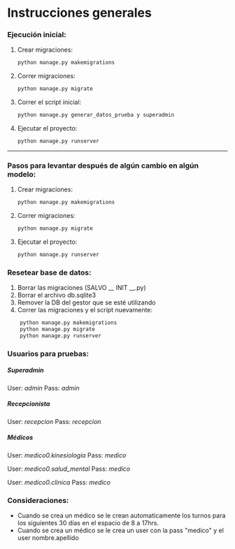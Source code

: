 # Instrucciones generales

### Ejecución inicial:

1. Crear migraciones:
    ```bash
    python manage.py makemigrations
    ```

2. Correr migraciones:
    ```bash
    python manage.py migrate
    ```
3. Correr el script inicial:
    ```bash
    python manage.py generar_datos_prueba y superadmin
    ```

5. Ejecutar el proyecto:
    ```bash
    python manage.py runserver
    ```

---

### Pasos para levantar después de algún cambio en algún modelo:

1. Crear migraciones:
    ```bash
    python manage.py makemigrations
    ```

2. Correr migraciones:
    ```bash
    python manage.py migrate
    ```

3. Ejecutar el proyecto:
    ```bash
    python manage.py runserver
    ```

### Resetear base de datos:
1. Borrar las migraciones (SALVO __ INIT __.py)
2. Borrar el archivo db.sqlite3
3. Remover la DB del gestor que se esté utilizando
4. Correr las migraciones y el script nuevamente:
```bash
    python manage.py makemigrations
    python manage.py migrate
    python manage.py runserver
```

### Usuarios para pruebas:

##### Superadmin
User: *admin*
Pass: *admin*

##### Recepcionista
User: *recepcion*
Pass: *recepcion*

##### Médicos
User: *medico0.kinesiologia*
Pass: *medico*

User: *medico0.salud_mental*
Pass: *medico*

User: *medico0.clinica*
Pass: *medico*


### Consideraciones:
- Cuando se crea un médico se le crean automaticamente los turnos para los siguientes 30 días en el espacio de 8 a 17hrs. 
- Cuando se crea un médico se le crea un user con la pass "medico" y el user nombre.apellido